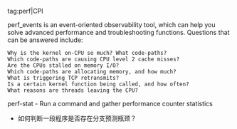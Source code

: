 tag:perf|CPI

perf_events is an event-oriented observability tool, which can help you solve advanced performance and troubleshooting functions. Questions that can be answered include:

    Why is the kernel on-CPU so much? What code-paths?
    Which code-paths are causing CPU level 2 cache misses?
    Are the CPUs stalled on memory I/O?
    Which code-paths are allocating memory, and how much?
    What is triggering TCP retransmits?
    Is a certain kernel function being called, and how often?
    What reasons are threads leaving the CPU?


perf-stat - Run a command and gather performance counter statistics

- 如何判断一段程序是否存在分支预测瓶颈？
